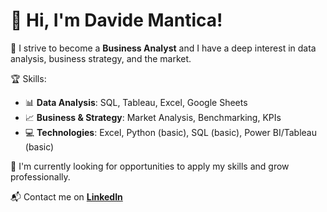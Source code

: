 # 👋 Hi, I'm Davide Mantica!
🎯 I strive to become a **Business Analyst** and I have a deep interest in data analysis, business strategy, and the market.

🏆 Skills:
- 📊 **Data Analysis**: SQL, Tableau, Excel, Google Sheets
- 📈 **Business & Strategy**: Market Analysis, Benchmarking, KPIs
- 💻 **Technologies**: Excel, Python (basic), SQL (basic), Power BI/Tableau (basic)

🔎 I'm currently looking for opportunities to apply my skills and grow professionally.

📬 Contact me on **[LinkedIn](www.linkedin.com/in/davide-mantica-b6264218a/)**

